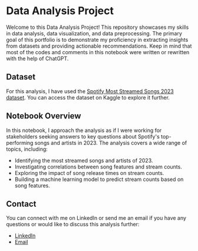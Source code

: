 # Data Analysis Project

Welcome to this Data Analysis Project! This repository showcases my skills in data analysis, data visualization, and data preprocessing. The primary goal of this portfolio is to demonstrate my proficiency in extracting insights from datasets and providing actionable recommendations.
Keep in mind that most of the codes and comments in this notebook were written or rewritten with the help of ChatGPT.

## Dataset

For this analysis, I have used the [Spotify Most Streamed Songs 2023 dataset](https://www.kaggle.com/datasets/nelgiriyewithana/top-spotify-songs-2023). You can access the dataset on Kaggle to explore it further.

## Notebook Overview

In this notebook, I approach the analysis as if I were working for stakeholders seeking answers to key questions about Spotify's top-performing songs and artists in 2023. The analysis covers a wide range of topics, including:

- Identifying the most streamed songs and artists of 2023.
- Investigating correlations between song features and stream counts.
- Exploring the impact of song release times on stream counts.
- Building a machine learning model to predict stream counts based on song features.

## Contact

You can connect with me on LinkedIn or send me an email if you have any questions or would like to discuss this analysis further:

- [LinkedIn](https://www.linkedin.com/in/muhammed-moharrami)
- [Email](mailto:moh.murr@gmail.com)
